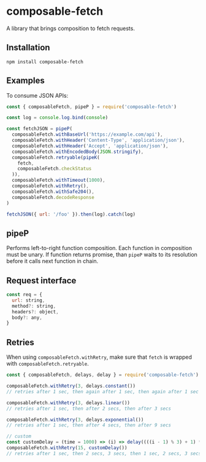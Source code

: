 # composable-fetch

A library that brings composition to fetch requests.

## Installation

```
npm install composable-fetch
```

## Examples

To consume JSON APIs:

```js
const { composableFetch, pipeP } = require('composable-fetch')

const log = console.log.bind(console)

const fetchJSON = pipeP(
  composableFetch.withBaseUrl('https://example.com/api'),
  composableFetch.withHeader('Content-Type', 'application/json'),
  composableFetch.withHeader('Accept', 'application/json'),
  composableFetch.withEncodedBody(JSON.stringify),
  composableFetch.retryable(pipeK(
    fetch,
    composableFetch.checkStatus
  )),
  composableFetch.withTimeout(1000),
  composableFetch.withRetry(),
  composableFetch.withSafe204(),
  composableFetch.decodeResponse
)

fetchJSON({ url: '/foo' }).then(log).catch(log)

```
## pipeP

Performs left-to-right function composition. Each function in composition must be unary. If function returns promise, than `pipeP` waits to its resolution before it calls next function in chain.

## Request interface

```js
const req = {
  url: string,
  method?: string,
  headers?: object,
  body?: any,
}
```

## Retries

When using `composableFetch.withRetry`, make sure that `fetch` is wrapped with `composableFetch.retryable`.

```js
const { composableFetch, delays, delay } = require('composable-fetch')

composableFetch.withRetry(3, delays.constant())
// retries after 1 sec, then again after 1 sec, then again after 1 sec

composableFetch.withRetry(3, delays.linear())
// retries after 1 sec, then after 2 secs, then after 3 secs

composableFetch.withRetry(3, delays.exponential())
// retries after 1 sec, then after 4 secs, then after 9 secs

// custom
const customDelay = (time = 1000) => (i) => delay((((i - 1) % 3) + 1) * time),
composableFetch.withRetry(15, customDelay())
// retries after 1 sec, then 2 secs, 3 secs, then 1 sec, 2 secs, 3 secs, ...
```
